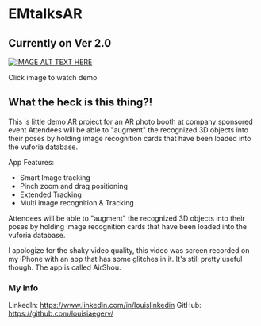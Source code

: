 # EMtalksAR
## Currently on Ver 2.0

[![IMAGE ALT TEXT HERE](https://img.youtube.com/vi/V3utlC9VZpE/0.jpg)](http://www.youtube.com/watch?v=V3utlC9VZpE)

Click image to watch demo


What the heck is this thing?!
------
This is little demo AR project for an AR photo booth at company sponsored event
Attendees will be able to "augment" the recognized 3D objects into their poses by holding image recognition cards that have been loaded into the vuforia database.



App Features:
- Smart Image tracking
- Pinch zoom and drag positioning 
- Extended Tracking
- Multi image recognition & Tracking

Attendees will be able to "augment" the recognized 3D objects into their poses by holding image recognition cards that have been loaded into the vuforia database.

I apologize for the shaky video quality, this video was screen recorded on my iPhone with an app that has some glitches in it. It's still pretty useful though. The app is called AirShou.


### My info
LinkedIn: https://www.linkedin.com/in/louislinkedin
GitHub: https://github.com/louisiaegerv/
